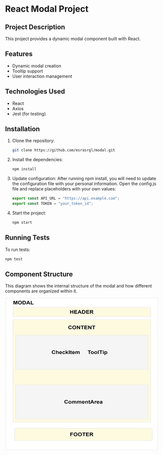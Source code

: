 # React Modal Project

## Project Description

This project provides a dynamic modal component built with React.

## Features

- Dynamic modal creation
- Tooltip support
- User interaction management

## Technologies Used

- React
- Axios
- Jest (for testing)

## Installation

1. Clone the repository:
   ```bash
   git clone https://github.com/esrasrgl/modal.git
   ```
2. Install the dependencies:
   ```bash
   npm install
   ```
3. Update configuration:
   After running npm install, you will need to update the configuration file with your personal information. Open the config.js file and replace placeholders with your own values:

   ```jsx
   export const API_URL = "https://api.example.com";
   export const TOKEN = "your_token_id";
   ```

4. Start the project:
   ```bash
   npm start
   ```

## Running Tests

To run tests:

```bash
npm test
```

## Component Structure

This diagram shows the internal structure of the modal and how different components are organized within it.

<div align="center">
   <img src="./componentStructer.png" alt="Component Structure" width="500" height="500" />
</div>
